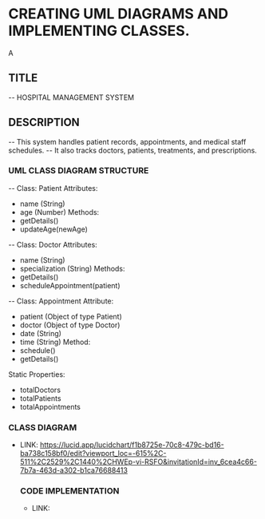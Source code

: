 # CREATING UML DIAGRAMS AND IMPLEMENTING CLASSES.
A

## TITLE
-- HOSPITAL MANAGEMENT SYSTEM

## DESCRIPTION
 -- This system handles patient records, appointments, and medical staff schedules.
 -- It also tracks doctors, patients, treatments, and prescriptions.


### UML CLASS DIAGRAM STRUCTURE
-- Class: Patient
   Attributes:
   - name (String)
   - age (Number)
   Methods: 
   - getDetails()
   - updateAge(newAge)

-- Class: Doctor
   Attributes:
   - name (String)
   - specialization (String)
   Methods:
   - getDetails()
   - scheduleAppointment(patient)

-- Class: Appointment
   Attribute:
   - patient (Object of type Patient)
   - doctor (Object of type Doctor)
   - date (String)
   - time (String)
   Method:
   - schedule()
   - getDetails()

   Static Properties:
   - totalDoctors
   - totalPatients
   - totalAppointments

### CLASS DIAGRAM
- LINK: https://lucid.app/lucidchart/f1b8725e-70c8-479c-bd16-ba738c158bf0/edit?viewport_loc=-615%2C-511%2C2529%2C1440%2CHWEp-vi-RSFO&invitationId=inv_6cea4c66-7b7a-463d-a302-b1ca76688413


   ### CODE IMPLEMENTATION
   - LINK: 
